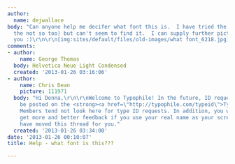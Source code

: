 ```yaml
---
author:
  name: dejwallace
body: "Can anyone help me decifer what font this is.  I have tried the usual (and
  the not so too) but can't seem to find it.  I can supply further pictures if required.\r\n\r\nThank
  you :)\r\n\r\n[img:sites/default/files/old-images/what font_6218.jpg]"
comments:
- author:
    name: George Thomas
  body: Helvetica Neue Light Condensed
  created: '2013-01-26 03:16:06'
- author:
    name: Chris Dean
    picture: 111971
  body: "Hi Donna,\r\n\r\nWelcome to Typophile! In the future, ID requests should
    be posted on the <strong><a href=\"http://typophile.com/typeid\">Type ID board</a></strong>.
    Members tend not look here for type ID requests. In addition, you will find you
    get more and better feedback if you use your real name as your screen name.\r\n\r\nI
    have moved this thread for you."
  created: '2013-01-26 03:34:00'
date: '2013-01-26 00:10:07'
title: Help - what font is this???

---
```

